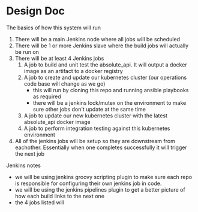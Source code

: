 Design Doc
===

The basics of how this system will run
1. There will be a main Jenkins node where all jobs will be scheduled
1. There will be 1 or more Jenkins slave where the build jobs will actually be run on
1. There will be at least 4 Jenkins jobs
    1. A job to build and unit test the absolute_api. It will output a docker image as an artifact to a docker registry
    1. A job to create and update our kubernetes cluster (our operations code base will change as we go)
        - this will run by cloning this repo and running ansible playbooks as required
        - there will be a jenkins lock/mutex on the environment to make sure other jobs don't update at the same time
    1. A job to update our new kubernetes cluster with the latest absolute_api docker image 
    1. A job to perform integration testing against this kubernetes environment
1. All of the jenkins jobs will be setup so they are downstream from eachother. Essentially when one completes successfully it will trigger the next job

Jenkins notes
- we will be using jenkins groovy scripting plugin to make sure each repo is responsible for configuring their own jenkins job in code.
- we will be using the jenkins pipelines plugin to get a better picture of how each build links to the next one
- the 4 jobs listed will 